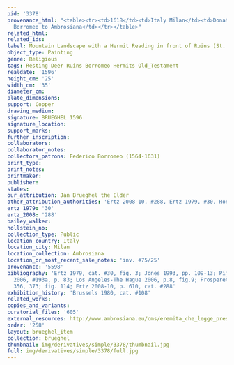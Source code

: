 ```yaml
---
pid: '3378'
provenance_html: "<table><tr><td>1618</td><td>Italy Milan</td><td>Donated by Cardinal
  Borromeo to Ambrosiana</td></tr></table>"
related_html: 
related_ids: 
label: Mountain Landscape with a Hermit Reading in front of Ruins (St. Anthony)
object_type: Painting
genre: Religious
tags: Resting Deer Ruins Borromeo Hermits Old_Testament
realdate: '1596'
height_cm: '25'
width_cm: '35'
diameter_cm: 
plate_dimensions: 
support: Copper
drawing_medium: 
signature: BRUEGHEL 1596
signature_location: 
support_marks: 
further_inscription: 
collaborators: 
collaborator_notes: 
collectors_patrons: Federico Borromeo (1564-1631)
print_type: 
print_notes: 
printmaker: 
publisher: 
states: 
our_attribution: Jan Brueghel the Elder
other_attribution_authorities: 'Ertz 2008-10, #288, Ertz 1979, #30, Honig database'
ertz_1979: '30'
ertz_2008: '288'
bailey_walker: 
hollstein_no: 
collection_type: Public
location_country: Italy
location_city: Milan
location_collection: Ambrosiana
location_or_most_recent_sale_notes: 'inv. #75/25'
provenance: '5598'
bibliography: 'Ertz 1979, cat. #30, fig. 3; Jones 1993, pp. 109-13; Pijl in Ambrosiana
  2006, #193a, p. 83; Los Angeles-The Hague 2006, p.8, fig.9; Prosperetti 2007, pp.
  356, 373; fig. 114; Ertz 2008-10, p. 610, cat. #288'
exhibition_history: 'Brussels 1980, cat. #108'
related_works: 
copies_and_variants: 
curatorial_files: '605'
external_resources: http://www.ambrosiana.eu/cms/eremita_che_legge_presso_rovine-1573.html
order: '258'
layout: brueghel_item
collection: brueghel
thumbnail: img/derivatives/simple/3378/thumbnail.jpg
full: img/derivatives/simple/3378/full.jpg
---
```

